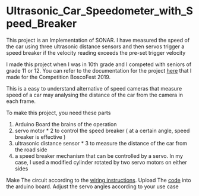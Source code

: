 # Ultrasonic_Car_Speedometer_with_Speed_Breaker

This project is an Implementation of SONAR. 
I have measured the speed of the car using three ultrasonic distance sensors and then servos 
trigger a speed breaker if the velocity reading exceeds the pre-set trigger velocity

I made this project when I was in 10th grade and I competed with seniors of grade 11 or 12.
You can refer to the documentation for the project [here](documentation.pdf) that I made for the Competition BoscoFest 2019.

This is a easy to understand alternative of speed cameras that measure speed of a car may analysing the distance of the car from the camera in each frame.

To make this project, you need these parts
1. Arduino Board          the brains of the operation
2. servo motor * 2    to control the speed breaker  ( at a certain angle, speed breaker is effective )
3. ultrasonic distance sensor * 3                to measure the distance of the car from the road side
4. a speed breaker mechanism that can be controlled by a servo. In my case, I used a modified cylinder rotated by two servo motors on either sides

Make The circuit according to the [wiring instructions](Wiring_Instructions.txt).
Upload The [code](Arduino_code.ino) into the arduino board.
Adjust the servo angles according to your use case
